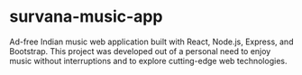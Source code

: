 # survana-music-app
Ad-free Indian music web application built with React, Node.js, Express, and Bootstrap. This project was developed out of a personal need to enjoy music without interruptions and to explore cutting-edge web technologies.
